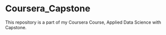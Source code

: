 # Coursera_Capstone
This repository is a part of my Coursera Course, Applied Data Science with Capstone.
